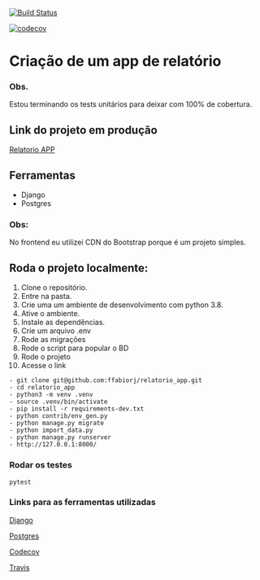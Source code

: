[![Build Status](https://travis-ci.com/ffabiorj/relatorio_app.svg?branch=master)](https://travis-ci.com/ffabiorj/voluntario_app)

[![codecov](https://codecov.io/gh/ffabiorj/relatorio_app/branch/master/graph/badge.svg)](https://codecov.io/gh/ffabiorj/voluntario_app)

# Criação de um app de relatório

### Obs.

Estou terminando os tests unitários para deixar com 100% de cobertura.

## Link do projeto em produção

[Relatorio APP](https://relatorio-app.herokuapp.com/)

## Ferramentas

- Django
- Postgres

### Obs:

No frontend eu utilizei CDN do Bootstrap porque é um projeto simples.

## Roda o projeto localmente:

1. Clone o repositório.
2. Entre na pasta.
3. Crie uma um ambiente de desenvolvimento com python 3.8.
4. Ative o ambiente.
5. Instale as dependências.
6. Crie um arquivo .env
7. Rode as migrações
8. Rode o script para popular o BD
9. Rode o projeto
10. Acesse o link

```
- git clone git@github.com:ffabiorj/relatorio_app.git
- cd relatorio_app
- python3 -m venv .venv
- source .venv/bin/activate
- pip install -r requirements-dev.txt
- python contrib/env_gen.py
- python manage.py migrate
- python import_data.py
- python manage.py runserver
- http://127.0.0.1:8000/
```

### Rodar os testes

```
pytest
```

### Links para as ferramentas utilizadas

[Django](https://docs.djangoproject.com/)

[Postgres](https://www.postgresql.org/)

[Codecov](https://codecov.io/)

[Travis](https://travis-ci.com/)
